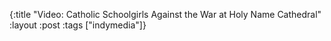 {:title "Video: Catholic Schoolgirls Against the War at Holy Name Cathedral"
:layout :post
:tags  ["indymedia"]}

<object width="425" height="344"><param name="movie" value="http://www.youtube.com/v/60k3EvCLWW4&hl=en&fs=1"></param><param name="allowFullScreen" value="true"></param><param name="allowscriptaccess" value="always"></param><embed src="http://www.youtube.com/v/60k3EvCLWW4&hl=en&fs=1" type="application/x-shockwave-flash" allowscriptaccess="always" allowfullscreen="true" width="425" height="344"></embed></object> 